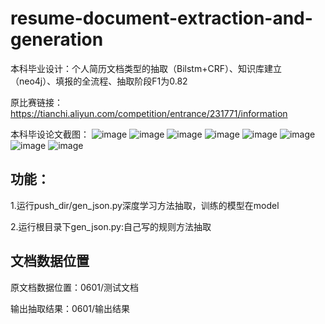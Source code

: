 # resume-document-extraction-and-generation
本科毕业设计：个人简历文档类型的抽取（Bilstm+CRF）、知识库建立（neo4j）、填报的全流程、抽取阶段F1为0.82
 
 原比赛链接：https://tianchi.aliyun.com/competition/entrance/231771/information
 
 本科毕设论文截图：
![image](https://github.com/yuriamao/resume-document-extraction-and-generation/assets/58117390/318dfe8b-f679-4890-842f-601f0f98acc6)
![image](https://github.com/yuriamao/resume-document-extraction-and-generation/assets/58117390/fa44a19e-22e7-44e4-a94a-2ab7591ce7f2)
![image](https://github.com/yuriamao/resume-document-extraction-and-generation/assets/58117390/caa99977-7fb7-46b0-8304-fa47c302ed4f)
![image](https://github.com/yuriamao/resume-document-extraction-and-generation/assets/58117390/51d61321-dfeb-41ed-ab10-17221a97cc3b)
![image](https://github.com/yuriamao/resume-document-extraction-and-generation/assets/58117390/4b6ba8ef-5286-407f-96c8-a21e47cbf01a)
![image](https://github.com/yuriamao/resume-document-extraction-and-generation/assets/58117390/085b38f8-2718-4e23-9c1d-7264949a220b)
![image](https://github.com/yuriamao/resume-document-extraction-and-generation/assets/58117390/7bd2c452-65ca-419d-9b5b-1c9e92f46a75)
![image](https://github.com/yuriamao/resume-document-extraction-and-generation/assets/58117390/c4cbebd8-525d-4a8d-9eea-338506b3d605)


## 功能：

1.运行push_dir/gen_json.py深度学习方法抽取，训练的模型在model

2.运行根目录下gen_json.py:自己写的规则方法抽取

## 文档数据位置

原文档数据位置：0601/测试文档

输出抽取结果：0601/输出结果




